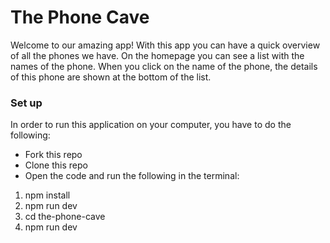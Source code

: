 # The Phone Cave
Welcome to our amazing app! With this app you can have a quick overview of all the phones we have. On the homepage you can see a list with the names of the phone. When you click on the name of the phone, the details of this phone are shown at the bottom of the list.

### Set up
In order to run this application on your computer, you have to do the following:
- Fork this repo
- Clone this repo
- Open the code and run the following in the terminal:
1. npm install
2. npm run dev
3. cd the-phone-cave
4. npm run dev